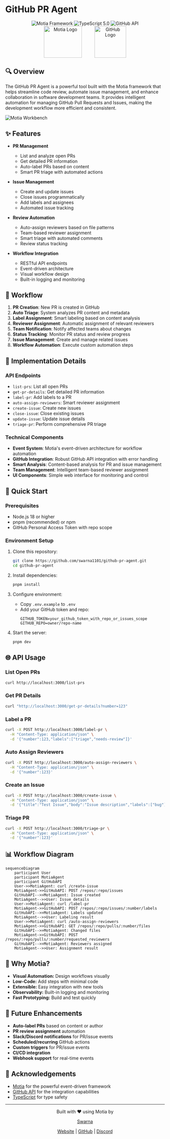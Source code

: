 # GitHub PR Agent

<div align="center">
  <img src="https://img.shields.io/badge/Motia-Framework-blue" alt="Motia Framework"/>
  <img src="https://img.shields.io/badge/TypeScript-5.0-blue" alt="TypeScript 5.0"/>
  <img src="https://img.shields.io/badge/GitHub-API-green" alt="GitHub API"/>
</div>

<div align="center" style="display: flex; justify-content: center; align-items: center; gap: 40px;">
  <img src="https://www.motia.dev/logos/logo-black.svg" width="120" height="100" alt="Motia Logo"/>
  <img src="https://github.githubassets.com/images/modules/logos_page/GitHub-Mark.png" width="100" alt="GitHub Logo"/>
</div>

## 🔍 Overview

The GitHub PR Agent is a powerful tool built with the Motia framework that helps streamline code review, automate issue management, and enhance collaboration in software development teams. It provides intelligent automation for managing GitHub Pull Requests and Issues, making the development workflow more efficient and consistent.

![Motia Workbench](data/motia_workbench.png)

## ✨ Features

- **PR Management**
  - List and analyze open PRs
  - Get detailed PR information
  - Auto-label PRs based on content
  - Smart PR triage with automated actions

- **Issue Management**
  - Create and update issues
  - Close issues programmatically
  - Add labels and assignees
  - Automated issue tracking

- **Review Automation**
  - Auto-assign reviewers based on file patterns
  - Team-based reviewer assignment
  - Smart triage with automated comments
  - Review status tracking

- **Workflow Integration**
  - RESTful API endpoints
  - Event-driven architecture
  - Visual workflow design
  - Built-in logging and monitoring

## 🔄 Workflow

1. **PR Creation**: New PR is created in GitHub
2. **Auto Triage**: System analyzes PR content and metadata
3. **Label Assignment**: Smart labeling based on content analysis
4. **Reviewer Assignment**: Automatic assignment of relevant reviewers
5. **Team Notification**: Notify affected teams about changes
6. **Status Tracking**: Monitor PR status and review progress
7. **Issue Management**: Create and manage related issues
8. **Workflow Automation**: Execute custom automation steps

## 🔧 Implementation Details

### API Endpoints

- `list-prs`: List all open PRs
- `get-pr-details`: Get detailed PR information
- `label-pr`: Add labels to a PR
- `auto-assign-reviewers`: Smart reviewer assignment
- `create-issue`: Create new issues
- `close-issue`: Close existing issues
- `update-issue`: Update issue details
- `triage-pr`: Perform comprehensive PR triage

### Technical Components

- **Event System**: Motia's event-driven architecture for workflow automation
- **GitHub Integration**: Robust GitHub API integration with error handling
- **Smart Analysis**: Content-based analysis for PR and issue management
- **Team Management**: Intelligent team-based reviewer assignment
- **UI Components**: Simple web interface for monitoring and control

## 🚀 Quick Start

### Prerequisites

- Node.js 18 or higher
- pnpm (recommended) or npm
- GitHub Personal Access Token with repo scope

### Environment Setup

1. Clone this repository:
   ```bash
   git clone https://github.com/swarna1101/github-pr-agent.git
   cd github-pr-agent
   ```

2. Install dependencies:
   ```bash
   pnpm install
   ```

3. Configure environment:
   - Copy `.env.example` to `.env`
   - Add your GitHub token and repo:
     ```env
     GITHUB_TOKEN=your_github_token_with_repo_or_issues_scope
     GITHUB_REPO=owner/repo-name
     ```

4. Start the server:
   ```bash
   pnpm dev
   ```

## 🌐 API Usage

### List Open PRs
```bash
curl http://localhost:3000/list-prs
```

### Get PR Details
```bash
curl "http://localhost:3000/get-pr-details?number=123"
```

### Label a PR
```bash
curl -X POST http://localhost:3000/label-pr \
  -H "Content-Type: application/json" \
  -d '{"number":123,"labels":["triage","needs-review"]}'
```

### Auto Assign Reviewers
```bash
curl -X POST http://localhost:3000/auto-assign-reviewers \
  -H "Content-Type: application/json" \
  -d '{"number":123}'
```

### Create an Issue
```bash
curl -X POST http://localhost:3000/create-issue \
  -H "Content-Type: application/json" \
  -d '{"title":"Test Issue","body":"Issue description","labels":["bug"]}'
```

### Triage PR
```bash
curl -X POST http://localhost:3000/triage-pr \
  -H "Content-Type: application/json" \
  -d '{"number":123}'
```

## 📊 Workflow Diagram

```mermaid
sequenceDiagram
    participant User
    participant MotiaAgent
    participant GitHubAPI
    User->>MotiaAgent: curl /create-issue
    MotiaAgent->>GitHubAPI: POST /repos/:repo/issues
    GitHubAPI-->>MotiaAgent: Issue created
    MotiaAgent-->>User: Issue details
    User->>MotiaAgent: curl /label-pr
    MotiaAgent->>GitHubAPI: POST /repos/:repo/issues/:number/labels
    GitHubAPI-->>MotiaAgent: Labels updated
    MotiaAgent-->>User: Labeling result
    User->>MotiaAgent: curl /auto-assign-reviewers
    MotiaAgent->>GitHubAPI: GET /repos/:repo/pulls/:number/files
    GitHubAPI-->>MotiaAgent: Changed files
    MotiaAgent->>GitHubAPI: POST /repos/:repo/pulls/:number/requested_reviewers
    GitHubAPI-->>MotiaAgent: Reviewers assigned
    MotiaAgent-->>User: Assignment result
```

## 🤖 Why Motia?

- **Visual Automation:** Design workflows visually
- **Low-Code:** Add steps with minimal code
- **Extensible:** Easy integration with new tools
- **Observability:** Built-in logging and monitoring
- **Fast Prototyping:** Build and test quickly

## 🔮 Future Enhancements

- **Auto-label PRs** based on content or author
- **PR review assignment** automation
- **Slack/Discord notifications** for PR/issue events
- **Scheduled/recurring** GitHub actions
- **Custom triggers** for PR/issue events
- **CI/CD integration**
- **Webhook support** for real-time events

## 🙏 Acknowledgements

- [Motia](https://motia.dev/) for the powerful event-driven framework
- [GitHub API](https://docs.github.com/en/rest) for the integration capabilities
- [TypeScript](https://www.typescriptlang.org/) for type safety

---

<div align="center">
  <p>Built with ❤️ using Motia by </p>
  <p>
    <a href="https://github.com/swarna1101">Swarna</a>
  </p>
  <p>
    <a href="https://motia.dev/">Website</a> |
    <a href="https://github.com/MotiaDev/motia">GitHub</a> |
    <a href="https://discord.gg/motia">Discord</a>
  </p>
</div>
